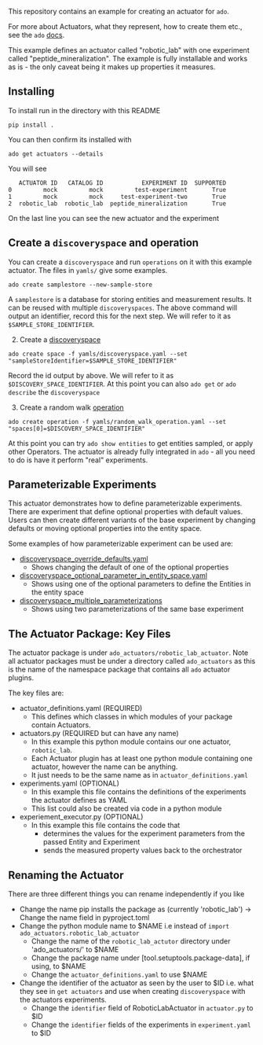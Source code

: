 This repository contains an example for creating an actuator for `ado`.

For more about Actuators, what they represent, how to create them etc., see the `ado` [docs](https://ibm.github.io/ado/actuators/working-with-actuators/).

This example defines an actuator called "robotic_lab" with one experiment called "peptide_mineralization".
The example is fully installable and works as is - the only caveat being it makes up properties it measures.


## Installing

To install run in the directory with this README 

```commandline
pip install .
```

You can then confirm its installed with 

```commandline
ado get actuators --details
```

You will see 
```commandline
   ACTUATOR ID   CATALOG ID           EXPERIMENT ID  SUPPORTED
0         mock         mock         test-experiment       True
1         mock         mock     test-experiment-two       True
2  robotic_lab  robotic_lab  peptide_mineralization       True
```

On the last line you can see the new actuator and the experiment

## Create a `discoveryspace` and operation

You can create a `discoveryspace` and run `operations` on it with this example actuator.
The files in `yamls/` give some examples. 

```commandline
ado create samplestore --new-sample-store
```

A `samplestore` is a database for storing entities and measurement results. It can be reused with multiple `discoveryspaces`.
The above command will output an identifier, record this for the next step. 
We will refer to it as `$SAMPLE_STORE_IDENTIFIER`.

2. Create a [discoveryspace](https://ibm.github.io/ado/resources/discovery-spaces/)
```commandline
ado create space -f yamls/discoveryspace.yaml --set "sampleStoreIdentifier=$SAMPLE_STORE_IDENTIFIER"
```

Record the id output by above. We will refer to it as `$DISCOVERY_SPACE_IDENTIFIER`.
At this point you can also `ado get` or `ado describe` the `discoveryspace`


3. Create a random walk [operation](https://ibm.github.io/ado/resources/operation/)
```commandline
ado create operation -f yamls/random_walk_operation.yaml --set "spaces[0]=$DISCOVERY_SPACE_IDENTIFIER"
```

At this point you can try `ado show entities` to get entities sampled, or apply other Operators. 
The actuator is already fully integrated in `ado` - all you need to do is have it perform "real" experiments. 

## Parameterizable Experiments

This actuator demonstrates how to define parameterizable experiments. 
There are experiment that define optional properties with default values. 
Users can then create different variants of the base experiment by changing defaults or moving optional properties into the entity space.

Some examples of how parameterizable experiment can be used are:

- [discoveryspace_override_defaults.yaml](yamls/discoveryspace_override_defaults.yaml)
  - Shows changing the default of one of the optional properties
- [discoveryspace_optional_parameter_in_entity_space.yaml](yamls/discoveryspace_optional_parameter_in_entity_space.yaml)
  - Shows using one of the optional parameters to define the Entities in the entity space
- [discoveryspace_multiple_parameterizations](yamls/discoveryspace_multiple_parameterizations.yaml)
  - Shows using two parameterizations of the same base experiment

## The Actuator Package: Key Files

The actuator package is under `ado_actuators/robotic_lab_actuator`.
Note all actuator packages must be under a directory called `ado_actuators` as this is 
the name of the namespace package that contains all `ado` actuator plugins. 

The key files are:
- actuator_definitions.yaml (REQUIRED)
  - This defines which classes in which modules of your package contain Actuators. 
- actuators.py (REQUIRED but can have any name)
  - In this example this python module contains our one actuator, `robotic_lab`. 
  - Each Actuator plugin has at least one python module containing one actuator, however the name can be anything. 
  - It just needs to be the same name as in `actuator_definitions.yaml`
- experiments.yaml (OPTIONAL)
  - In this example this file contains the definitions of the experiments the actuator defines as YAML
  - This list could also be created via code in a python module
- experiement_executor.py (OPTIONAL) 
  - In this example this file contains the code that
      - determines the values for the experiment parameters from the passed Entity and Experiment 
      - sends the measured property values back to the orchestrator

## Renaming the Actuator

There are three different things you can rename independently if you like

- Change the name pip installs the package as (currently 'robotic_lab') -> Change the name field in pyproject.toml
- Change the python module name to $NAME i.e instead of `import ado_actuators.robotic_lab_actuator`
  - Change the name of the `robotic_lab_actutor` directory under 'ado_actuators/' to $NAME
  - Change the package name under [tool.setuptools.package-data], if using, to $NAME
  - Change the `actuator_definitions.yaml` to use $NAME
- Change the identifier of the actuator as seen by the user to $ID i.e. what they see in `get actuators` and use when creating `discoveryspace` with the actuators experiments.
  - Change the `identifier` field of RoboticLabActuator in `actuator.py` to $ID 
  - Change the `identifier` fields of the experiments in `experiment.yaml` to $ID 
